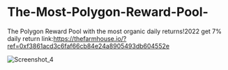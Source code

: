 # The-Most-Polygon-Reward-Pool-
The Polygon Reward Pool with the most organic daily returns!2022
get 7% daily return 
link:https://thefarmhouse.io/?ref=0xf3861acd3c6faf66cb84e24a8905493db604552e

![Screenshot_4](https://user-images.githubusercontent.com/35349126/163750340-f4f81b9f-c54e-481e-baef-beb83441f302.jpg)
